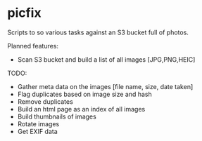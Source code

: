 # picfix

Scripts to so various tasks against an S3 bucket full of photos.

Planned features:

- Scan S3 bucket and build a list of all images [JPG,PNG,HEIC]

TODO: 
- Gather meta data on the images [file name, size, date taken]
- Flag duplicates based on image size and hash
- Remove duplicates
- Build an html page as an index of all images 
- Build thumbnails of images 
- Rotate images
- Get EXIF data


